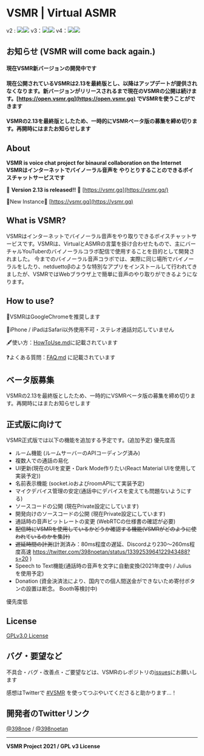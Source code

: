 # VSMR | Virtual ASMR
v2 : ![](https://img.shields.io/badge/Version-2.13-green)![](https://img.shields.io/badge/Build-Stopped-red)
v3：![](https://img.shields.io/badge/Version-3.2.4-green)![](https://img.shields.io/badge/Build-Canceled-red)
v4：![](https://img.shields.io/badge/Version-4.0.1-green)![](https://img.shields.io/badge/Dev-Passing-green)

## お知らせ (VSMR will come back again.)

#### 現在VSMR新バージョンの開発中です

#### 現在公開されているVSMRは2.13を最終版とし、以降はアップデートが提供されなくなります。新バージョンがリリースされるまで現在のVSMRの公開は続けます。[https://open.vsmr.gq](https://open.vsmr.gq) でVSMRを使うことができます

#### VSMRの2.13を最終版としたため、一時的にVSMRベータ版の募集を締め切ります。再開時にはまたお知らせします



## About

**VSMR is voice chat project for binaural collaboration on the Internet**
**VSMRはインターネットでバイノーラル音声を やりとりすることのできるボイスチャットサービスです**

🎈 **Version 2.13 is released!!** 🎈 [https://vsmr.gq](https://vsmr.gq/)

🌟New Instance🌟 [https://vsmr.gq](https://vsmr.gq)



## What is VSMR?

VSMRはインターネットでバイノーラル音声をやり取りできるボイスチャットサービスです。VSMRは、VirtualとASMRの言葉を掛け合わせたもので、主にバーチャルYouTuberのバイノーラルコラボ配信で使用することを目的として開発されました。
今までのバイノーラル音声コラボでは、実際に同じ場所でバイノーラルをしたり、netduettoβのような特別なアプリをインストールして行われてきましたが、VSMRではWebブラウザ上で簡単に音声のやり取りができるようになります。



## How to use?

💪VSMRはGoogleChromeを推奨します

🚫iPhone / iPadはSafari以外使用不可・ステレオ通話対応していません

🖋使い方：[HowToUse.md](HowToUse.md)に記載されています

❓よくある質問：[FAQ.md](FAQ.md) に記載されています



## ベータ版募集

VSMRの2.13を最終版としたため、一時的にVSMRベータ版の募集を締め切ります。再開時にはまたお知らせします



## 正式版に向けて
VSMR正式版では以下の機能を追加する予定です。(追加予定)
優先度高

* ルーム機能 (ルームサーバーのAPIコーディング済み)
* 複数人での通話の易化
* UI更新(現在のUIを変更・Dark Mode作りたい(React Material UIを使用して実装予定))
* 名前表示機能 (socket.ioおよびroomAPIにて実装予定)
* マイクデバイス管理の安定(通話中にデバイスを変えても問題ないようにする)
* ソースコードの公開 (現在Private設定にしています)
* 開発向けのソースコードの公開 (現在Private設定にしています)
* 通話時の音声ビットレートの変更 (WebRTCの仕様書の確認が必要)
* ~~配信時にVSMRを使用しているかどうか確認する機能(VSMRがどのように使われているのかを集計)~~
* ~~遅延時間の計測~~(計測済み：80ms程度の遅延、Discordより230～260ms程度高速 https://twitter.com/398noetan/status/1339253964122943488?s=20 )
* Speech to Text機能(通話時の音声を文字に自動変換(2021年度中) / Julius を使用予定)
* Donation (資金決済法により、国内での個人間送金ができないため寄付ボタンの設置は断念。 Booth等検討中)

優先度低



## License

[GPLv3.0 License](LICENSE)



##  バグ・要望など

不具合・バグ・改善点・ご要望などは、VSMRのレポジトリの[issues](https://github.com/398noe/VSMR/issues)にお願いします

感想はTwitterで [#VSMR](https://twitter.com/search?q=%23VSMR) を使ってつぶやいてくださると助かります…！



## 開発者のTwitterリンク

[@398noe](https://twitter.com/398noe) / [@398noetan](https://twitter.com/398noetan)



---

**VSMR Project  2021 / GPL v3 License**
